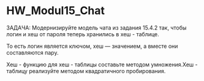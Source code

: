 # HW_Modul15_Chat

ЗАДАЧА: Модернизируйте модель чата из задания 15.4.2 так, чтобы логин и хеш от пароля теперь хранились в хеш - таблице.

То есть логин является ключом, хеш — значением, а вместе они составляются пару. 

Хеш - функцию для хеш - таблицы составьте методом умножения.Хеш - таблицу реализуйте методом квадратичного пробирования.
